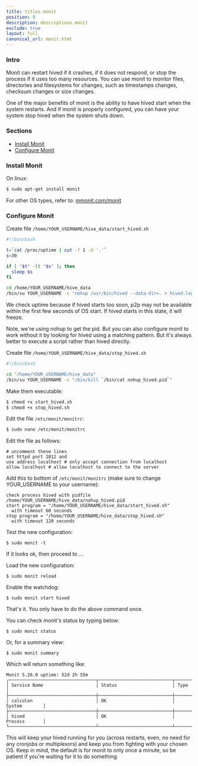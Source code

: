 ```yaml
---
title: titles.monit
position: 9
description: descriptions.monit
exclude: true
layout: full
canonical_url: monit.html
---
```


### Intro

Monit can restart hived if it crashes, if it does not respond, or stop the process if it uses too many resources.  You can use monit to monitor files, directories and filesystems for changes, such as timestamps changes, checksum changes or size changes.

One of the major benefits of monit is the ability to have hived start when the system restarts.  And if monit is properly configured, you can have your system stop hived when the system shuts down.

### Sections

* [Install Monit](#install-monit)
* [Configure Monit](#configure-monit)

### Install Monit

On linux:

```bash
$ sudo apt-get install monit​
```

For other OS types, refer to: [mmonit.com/monit](https://mmonit.com/monit/)

### Configure Monit

Create file `/home/YOUR_USERNAME/hive_data/start_hived.sh`

```bash
#!/bin/bash

t=`cat /proc/uptime | cut -f 1 -d '.'`
s=30

if [ "$t" -lt "$s" ]; then
  sleep $s
fi

cd /home/YOUR_USERNAME/hive_data
/bin/su YOUR_USERNAME -c "nohup /usr/bin/hived --data-dir=. > hived.log 2>&1 & echo \$! > nohup_hived.pid"
```

We check uptime because if hived starts too soon, p2p may not be available within the first few seconds of OS start.  If hived starts in this state, it will freeze.

Note, we're using nohup to get the pid.  But you can also configure monit to work without it by looking for hived using a matching pattern.  But it's always better to execute a script rather than hived directly.

Create file `/home/YOUR_USERNAME/hive_data/stop_hived.sh`

```bash
#!/bin/bash

cd "/home/YOUR_USERNAME/hive_data"
/bin/su YOUR_USERNAME -c "/bin/kill `/bin/cat nohup_hived.pid`"
```

Make them executable:

```bash
$ chmod +x start_hived.sh​
$ chmod +x stop_hived.sh​
```

Edit the file `/etc/monit/monitrc`:

```bash
$ sudo nano /etc/monit/monitrc​
```

Edit the file as follows:

```
# uncomment these lines
set httpd port 2812 and
use address localhost # only accept connection from localhost
allow localhost # allow localhost to connect to the server
```

Add this to bottom of `/etc/monit/monitrc` (make sure to change YOUR_USERNAME to your username):

```
check process hived with pidfile /home/YOUR_USERNAME/hive_data/nohup_hived.pid
start program = "/home/YOUR_USERNAME/hive_data/start_hived.sh"
  with timeout 60 seconds
stop program = "/home/YOUR_USERNAME/hive_data/stop_hived.sh"
  with timeout 120 seconds
```

Test the new configuration:

```
$ sudo monit -t
```

If it looks ok, then proceed to ...

Load the new configuration:

```
$ sudo monit reload​
```

Enable the watchdog:

```
$ sudo monit start hived​
```

That's it.  You only have to do the above command once.

You can check monit's status by typing below:

```
$ sudo monit status​
```
Or, for a summary view:

```
$ sudo monit summary
```

Which will return something like:

```
Monit 5.26.0 uptime: 52d 2h 55m
┌─────────────────────────────────┬────────────────────────────┬───────────────┐
│ Service Name                    │ Status                     │ Type          │
├─────────────────────────────────┼────────────────────────────┼───────────────┤
│ calculon                        │ OK                         │ System        │
├─────────────────────────────────┼────────────────────────────┼───────────────┤
│ hived                           │ OK                         │ Process       │
└─────────────────────────────────┴────────────────────────────┴───────────────┘
```

This will keep your hived running for you (across restarts, even, no need for any cronjobs or multiplexors) and keep you from fighting with your chosen OS.  Keep in mind, the default is for monit to only once a minute, so be patient if you're waiting for it to do something.
